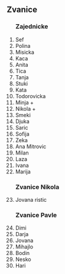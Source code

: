 
## Zvanice



<ol>

### Zajednicke

<li>Sef</li>
<li>Polina</li>
<li>Misicka</li>
<li>Kaca</li>
<li>Anita</li>
<li>Tica</li>
<li>Tanja</li>
<li>Stuki</li>
<li>Kata</li>
<li>Todorovicka</li>
<li>Minja +</li>
<li>Nikola +</li>
<li>Smeki</li>
<li>Djuka</li>
<li>Saric</li>
<li>Sofija</li>
<li>Zeka</li>
<li>Ana Mitrovic</li>
<li>Milan</li>
<li>Laza</li>
<li>Ivana</li>
<li>Marija</li>

### Zvanice Nikola

<li>Jovana ristic</li>

### Zvanice Pavle

<li>Dimi</li>
<li>Darja</li>
<li>Jovana</li>
<li>Mihajlo</li>
<li>Bodin</li>
<li>Nesko</li>
<li>Hari</li>

</ol>
